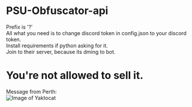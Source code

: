 # PSU-Obfuscator-api
Prefix is '?' <br /> 
All what you need is to change discord token in config.json to your discord token. <br /> 
Install requirements if python asking for it. <br /> 
Join to their server, because its dming to bot. <br /> 

# You're not allowed to sell it.
Message from Perth: <br /> 
![Image of Yaktocat](https://i.imgur.com/00APt8I.png)
